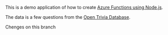 This is a demo application of how to create [Azure Functions using Node.js](https://docs.microsoft.com/en-us/azure/azure-functions/functions-reference-node?WT.mc_id=triviaapi-github-aapowell).

The data is a few questions from the [Open Trivia Database](https://opentdb.com/).


Chenges on this branch
